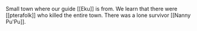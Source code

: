 Small town where our guide [[Eku]] is from. We learn that there were [[pterafolk]] who killed the entire town. There was a lone survivor [[Nanny Pu'Pu]].